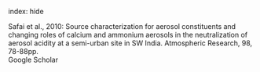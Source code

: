 index: hide

<div class="Citation">

  <div class="Citation-body">
    <div class="Citation-text">Safai et al., 2010: Source characterization for aerosol constituents and changing roles of calcium and ammonium aerosols in the neutralization of aerosol acidity at a semi-urban site in SW India. <span class="Article-journal">Atmospheric Research, </span><span class="Article-volume">98, </span>78-88pp.</div>
    <div class="Citation-links">
      <div class="CitationLink" data-href="https://scholar.google.com/scholar?q=Source+characterization+for+aerosol+constituents+and+changing+roles+of+calcium+and+ammonium+aerosols+in+the+neutralization+of+aerosol+acidity+at+a+semi-urban+site+in+SW+India">
        <div class="CitationLink-icon CitationLink-Scholar"></div>
        <div class="CitationLink-text">Google Scholar</div>
      </div>
    </div>
  </div>
</div>


<div class="Citation-copy">

</div>